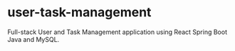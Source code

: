 # user-task-management
Full-stack User and Task Management application using React Spring Boot Java and MySQL.
